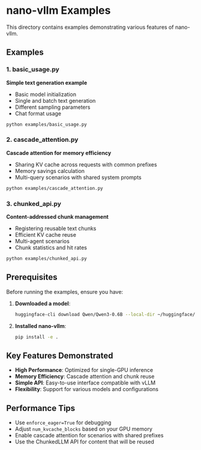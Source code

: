 # nano-vllm Examples

This directory contains examples demonstrating various features of nano-vllm.

## Examples

### 1. basic_usage.py
**Simple text generation example**
- Basic model initialization
- Single and batch text generation
- Different sampling parameters
- Chat format usage

```bash
python examples/basic_usage.py
```

### 2. cascade_attention.py
**Cascade attention for memory efficiency**
- Sharing KV cache across requests with common prefixes
- Memory savings calculation
- Multi-query scenarios with shared system prompts

```bash
python examples/cascade_attention.py
```

### 3. chunked_api.py
**Content-addressed chunk management**
- Registering reusable text chunks
- Efficient KV cache reuse
- Multi-agent scenarios
- Chunk statistics and hit rates

```bash
python examples/chunked_api.py
```

## Prerequisites

Before running the examples, ensure you have:

1. **Downloaded a model**:
   ```bash
   huggingface-cli download Qwen/Qwen3-0.6B --local-dir ~/huggingface/Qwen3-0.6B/
   ```

2. **Installed nano-vllm**:
   ```bash
   pip install -e .
   ```

## Key Features Demonstrated

- **High Performance**: Optimized for single-GPU inference
- **Memory Efficiency**: Cascade attention and chunk reuse
- **Simple API**: Easy-to-use interface compatible with vLLM
- **Flexibility**: Support for various models and configurations

## Performance Tips

- Use `enforce_eager=True` for debugging
- Adjust `num_kvcache_blocks` based on your GPU memory
- Enable cascade attention for scenarios with shared prefixes
- Use the ChunkedLLM API for content that will be reused